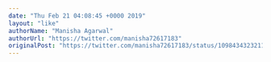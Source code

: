 ```yaml
---
date: "Thu Feb 21 04:08:45 +0000 2019"
layout: "like"
authorName: "Manisha Agarwal"
authorUrl: "https://twitter.com/manisha72617183"
originalPost: "https://twitter.com/manisha72617183/status/1098434323211042816"
---
```

